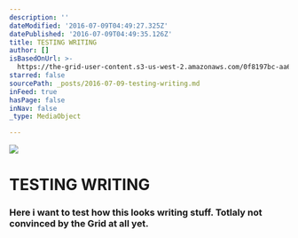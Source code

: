 ```yaml
---
description: ''
dateModified: '2016-07-09T04:49:27.325Z'
datePublished: '2016-07-09T04:49:35.126Z'
title: TESTING WRITING
author: []
isBasedOnUrl: >-
  https://the-grid-user-content.s3-us-west-2.amazonaws.com/0f8197bc-aa65-4b1a-86f5-802d2d9ee728.jpg
starred: false
sourcePath: _posts/2016-07-09-testing-writing.md
inFeed: true
hasPage: false
inNav: false
_type: MediaObject

---
```

![](https://the-grid-user-content.s3-us-west-2.amazonaws.com/0f8197bc-aa65-4b1a-86f5-802d2d9ee728.jpg)

# TESTING WRITING

### Here i want to test how this looks writing stuff. Totlaly not convinced by the Grid at all yet.